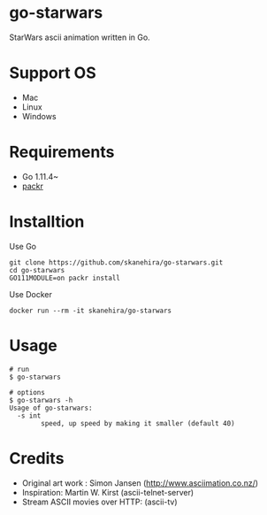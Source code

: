 # go-starwars
StarWars ascii animation written in Go.

# Support OS
- Mac
- Linux
- Windows

# Requirements
- Go 1.11.4~  
- [packr](https://github.com/gobuffalo/packr)

# Installtion
Use Go

```
git clone https://github.com/skanehira/go-starwars.git
cd go-starwars
GO111MODULE=on packr install
```

Use Docker
```
docker run --rm -it skanehira/go-starwars
```

# Usage
```
# run 
$ go-starwars

# options
$ go-starwars -h
Usage of go-starwars:
  -s int
        speed, up speed by making it smaller (default 40)
```

# Credits
- Original art work : Simon Jansen (http://www.asciimation.co.nz/)
- Inspiration: Martin W. Kirst (ascii-telnet-server)
- Stream ASCII movies over HTTP: (ascii-tv)
